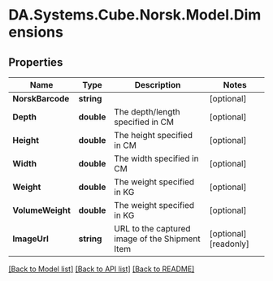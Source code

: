 # DA.Systems.Cube.Norsk.Model.Dimensions

## Properties

Name | Type | Description | Notes
------------ | ------------- | ------------- | -------------
**NorskBarcode** | **string** |  | [optional] 
**Depth** | **double** | The depth/length specified in CM | [optional] 
**Height** | **double** | The height specified in CM | [optional] 
**Width** | **double** | The width specified in CM | [optional] 
**Weight** | **double** | The weight specified in KG | [optional] 
**VolumeWeight** | **double** | The weight specified in KG | [optional] 
**ImageUrl** | **string** | URL to the captured image of the Shipment Item | [optional] [readonly] 

[[Back to Model list]](../README.md#documentation-for-models) [[Back to API list]](../README.md#documentation-for-api-endpoints) [[Back to README]](../README.md)

